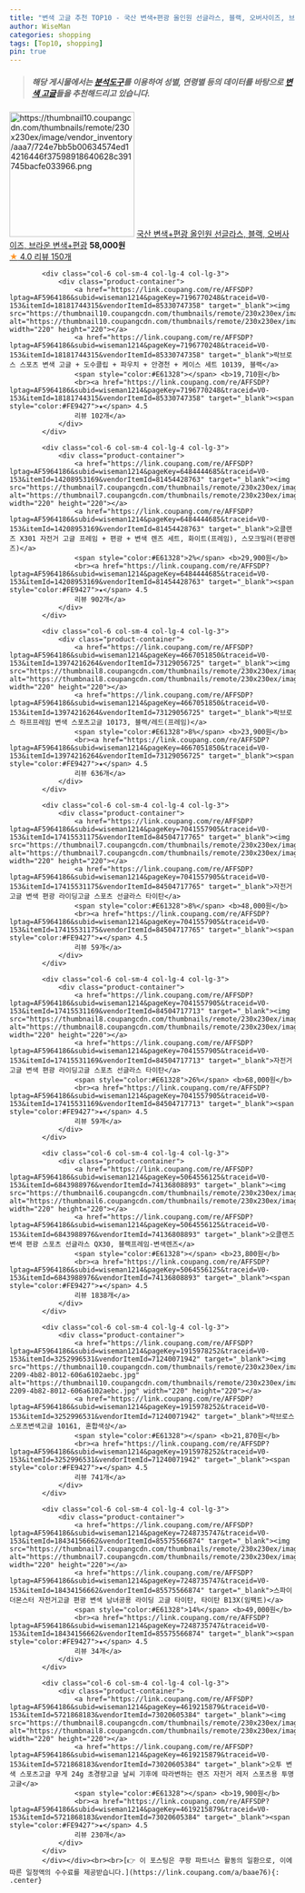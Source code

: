 ```yaml
---
title: "변색 고글 추천 TOP10 - 국산 변색+편광 올인원 선글라스, 블랙, 오버사이즈, 브라운 변색+편광"
author: WiseMan
categories: shopping
tags: [Top10, shopping]
pin: true
---
```


> ##### 해당 게시물에서는 [**분석도구**](https://itemscout.io/)를 이용하여 **성별**, **연령별** 등의 데이터를 바탕으로 [**변색 고글**](https://link.coupang.com/a/baae76)들을 추천해드리고 있습니다.
<div class="container"><div class="row">
            <div class="col-6 col-sm-4 col-lg-4 col-lg-3">
                <div class="product-container">
                    <a href="https://link.coupang.com/re/AFFSDP?lptag=AF5964186&subid=wiseman1214&pageKey=6333825597&traceid=V0-153&itemId=13256082328&vendorItemId=80513779885" target="_blank"><img src="https://thumbnail10.coupangcdn.com/thumbnails/remote/230x230ex/image/vendor_inventory/aaa7/724e7bb5b00634574ed14216446f37598918640628c391745bacfe033966.png" alt="https://thumbnail10.coupangcdn.com/thumbnails/remote/230x230ex/image/vendor_inventory/aaa7/724e7bb5b00634574ed14216446f37598918640628c391745bacfe033966.png" width="220" height="220"></a>
                    <a href="https://link.coupang.com/re/AFFSDP?lptag=AF5964186&subid=wiseman1214&pageKey=6333825597&traceid=V0-153&itemId=13256082328&vendorItemId=80513779885" target="_blank">국산 변색+편광 올인원 선글라스, 블랙, 오버사이즈, 브라운 변색+편광</a>
                    <span style="color:#E61328"></span> <b>58,000원</b>
                    <br><a href="https://link.coupang.com/re/AFFSDP?lptag=AF5964186&subid=wiseman1214&pageKey=6333825597&traceid=V0-153&itemId=13256082328&vendorItemId=80513779885" target="_blank"><span style="color:#FE9427">★</span> 4.0
                    리뷰 150개</a>
                </div>
            </div>
            
            <div class="col-6 col-sm-4 col-lg-4 col-lg-3">
                <div class="product-container">
                    <a href="https://link.coupang.com/re/AFFSDP?lptag=AF5964186&subid=wiseman1214&pageKey=7196770248&traceid=V0-153&itemId=18181744315&vendorItemId=85330747358" target="_blank"><img src="https://thumbnail10.coupangcdn.com/thumbnails/remote/230x230ex/image/rs_quotation_api/iecfnemb/f0c2ac19db164eb389801eb95c5d4478.jpg" alt="https://thumbnail10.coupangcdn.com/thumbnails/remote/230x230ex/image/rs_quotation_api/iecfnemb/f0c2ac19db164eb389801eb95c5d4478.jpg" width="220" height="220"></a>
                    <a href="https://link.coupang.com/re/AFFSDP?lptag=AF5964186&subid=wiseman1214&pageKey=7196770248&traceid=V0-153&itemId=18181744315&vendorItemId=85330747358" target="_blank">락브로스 스포츠 변색 고글 + 도수클립 + 파우치 + 안경천 + 케이스 세트 10139, 블랙</a>
                    <span style="color:#E61328"></span> <b>19,710원</b>
                    <br><a href="https://link.coupang.com/re/AFFSDP?lptag=AF5964186&subid=wiseman1214&pageKey=7196770248&traceid=V0-153&itemId=18181744315&vendorItemId=85330747358" target="_blank"><span style="color:#FE9427">★</span> 4.5
                    리뷰 102개</a>
                </div>
            </div>
            
            <div class="col-6 col-sm-4 col-lg-4 col-lg-3">
                <div class="product-container">
                    <a href="https://link.coupang.com/re/AFFSDP?lptag=AF5964186&subid=wiseman1214&pageKey=6484444685&traceid=V0-153&itemId=14208953169&vendorItemId=81454428763" target="_blank"><img src="https://thumbnail7.coupangcdn.com/thumbnails/remote/230x230ex/image/rs_quotation_api/pehbback/fd27586939c448da8f21a631f3f41014.jpg" alt="https://thumbnail7.coupangcdn.com/thumbnails/remote/230x230ex/image/rs_quotation_api/pehbback/fd27586939c448da8f21a631f3f41014.jpg" width="220" height="220"></a>
                    <a href="https://link.coupang.com/re/AFFSDP?lptag=AF5964186&subid=wiseman1214&pageKey=6484444685&traceid=V0-153&itemId=14208953169&vendorItemId=81454428763" target="_blank">오클랜즈 X301 자전거 고글 프레임 + 편광 + 변색 렌즈 세트, 화이트(프레임), 스모크밀러(편광렌즈)</a>
                    <span style="color:#E61328">2%</span> <b>29,900원</b>
                    <br><a href="https://link.coupang.com/re/AFFSDP?lptag=AF5964186&subid=wiseman1214&pageKey=6484444685&traceid=V0-153&itemId=14208953169&vendorItemId=81454428763" target="_blank"><span style="color:#FE9427">★</span> 4.5
                    리뷰 902개</a>
                </div>
            </div>
            
            <div class="col-6 col-sm-4 col-lg-4 col-lg-3">
                <div class="product-container">
                    <a href="https://link.coupang.com/re/AFFSDP?lptag=AF5964186&subid=wiseman1214&pageKey=4667051850&traceid=V0-153&itemId=13974216264&vendorItemId=73129056725" target="_blank"><img src="https://thumbnail8.coupangcdn.com/thumbnails/remote/230x230ex/image/rs_quotation_api/fn6ckfvb/a8372cb3008a4beeb811e57c851725de.jpg" alt="https://thumbnail8.coupangcdn.com/thumbnails/remote/230x230ex/image/rs_quotation_api/fn6ckfvb/a8372cb3008a4beeb811e57c851725de.jpg" width="220" height="220"></a>
                    <a href="https://link.coupang.com/re/AFFSDP?lptag=AF5964186&subid=wiseman1214&pageKey=4667051850&traceid=V0-153&itemId=13974216264&vendorItemId=73129056725" target="_blank">락브로스 하프프레임 변색 스포츠고글 10173, 블랙/레드(프레임)</a>
                    <span style="color:#E61328">8%</span> <b>23,900원</b>
                    <br><a href="https://link.coupang.com/re/AFFSDP?lptag=AF5964186&subid=wiseman1214&pageKey=4667051850&traceid=V0-153&itemId=13974216264&vendorItemId=73129056725" target="_blank"><span style="color:#FE9427">★</span> 4.5
                    리뷰 636개</a>
                </div>
            </div>
            
            <div class="col-6 col-sm-4 col-lg-4 col-lg-3">
                <div class="product-container">
                    <a href="https://link.coupang.com/re/AFFSDP?lptag=AF5964186&subid=wiseman1214&pageKey=7041557905&traceid=V0-153&itemId=17415531175&vendorItemId=84504717765" target="_blank"><img src="https://thumbnail7.coupangcdn.com/thumbnails/remote/230x230ex/image/vendor_inventory/6ad7/f446d6275f57672fb4fee7ae8a96ad64db724d2703540c668738ce9590e9.jpg" alt="https://thumbnail7.coupangcdn.com/thumbnails/remote/230x230ex/image/vendor_inventory/6ad7/f446d6275f57672fb4fee7ae8a96ad64db724d2703540c668738ce9590e9.jpg" width="220" height="220"></a>
                    <a href="https://link.coupang.com/re/AFFSDP?lptag=AF5964186&subid=wiseman1214&pageKey=7041557905&traceid=V0-153&itemId=17415531175&vendorItemId=84504717765" target="_blank">자전거 고글 변색 편광 라이딩고글 스포츠 선글라스 타이탄</a>
                    <span style="color:#E61328">8%</span> <b>48,000원</b>
                    <br><a href="https://link.coupang.com/re/AFFSDP?lptag=AF5964186&subid=wiseman1214&pageKey=7041557905&traceid=V0-153&itemId=17415531175&vendorItemId=84504717765" target="_blank"><span style="color:#FE9427">★</span> 4.5
                    리뷰 59개</a>
                </div>
            </div>
            
            <div class="col-6 col-sm-4 col-lg-4 col-lg-3">
                <div class="product-container">
                    <a href="https://link.coupang.com/re/AFFSDP?lptag=AF5964186&subid=wiseman1214&pageKey=7041557905&traceid=V0-153&itemId=17415531169&vendorItemId=84504717713" target="_blank"><img src="https://thumbnail8.coupangcdn.com/thumbnails/remote/230x230ex/image/vendor_inventory/1339/8ce4a207e4470d395d70b3f5ad69bc115baf077796a49ca1f8732abab17c.jpg" alt="https://thumbnail8.coupangcdn.com/thumbnails/remote/230x230ex/image/vendor_inventory/1339/8ce4a207e4470d395d70b3f5ad69bc115baf077796a49ca1f8732abab17c.jpg" width="220" height="220"></a>
                    <a href="https://link.coupang.com/re/AFFSDP?lptag=AF5964186&subid=wiseman1214&pageKey=7041557905&traceid=V0-153&itemId=17415531169&vendorItemId=84504717713" target="_blank">자전거 고글 변색 편광 라이딩고글 스포츠 선글라스 타이탄</a>
                    <span style="color:#E61328">26%</span> <b>68,000원</b>
                    <br><a href="https://link.coupang.com/re/AFFSDP?lptag=AF5964186&subid=wiseman1214&pageKey=7041557905&traceid=V0-153&itemId=17415531169&vendorItemId=84504717713" target="_blank"><span style="color:#FE9427">★</span> 4.5
                    리뷰 59개</a>
                </div>
            </div>
            
            <div class="col-6 col-sm-4 col-lg-4 col-lg-3">
                <div class="product-container">
                    <a href="https://link.coupang.com/re/AFFSDP?lptag=AF5964186&subid=wiseman1214&pageKey=5064556125&traceid=V0-153&itemId=6843988976&vendorItemId=74136808893" target="_blank"><img src="https://thumbnail6.coupangcdn.com/thumbnails/remote/230x230ex/image/rs_quotation_api/ure78pyi/9e24a2775669424b97e11a1a5aeedc5b.jpg" alt="https://thumbnail6.coupangcdn.com/thumbnails/remote/230x230ex/image/rs_quotation_api/ure78pyi/9e24a2775669424b97e11a1a5aeedc5b.jpg" width="220" height="220"></a>
                    <a href="https://link.coupang.com/re/AFFSDP?lptag=AF5964186&subid=wiseman1214&pageKey=5064556125&traceid=V0-153&itemId=6843988976&vendorItemId=74136808893" target="_blank">오클랜즈 변색 편광 스포츠 선글라스 QX30, 블랙프레임-변색렌즈</a>
                    <span style="color:#E61328"></span> <b>23,800원</b>
                    <br><a href="https://link.coupang.com/re/AFFSDP?lptag=AF5964186&subid=wiseman1214&pageKey=5064556125&traceid=V0-153&itemId=6843988976&vendorItemId=74136808893" target="_blank"><span style="color:#FE9427">★</span> 4.5
                    리뷰 1838개</a>
                </div>
            </div>
            
            <div class="col-6 col-sm-4 col-lg-4 col-lg-3">
                <div class="product-container">
                    <a href="https://link.coupang.com/re/AFFSDP?lptag=AF5964186&subid=wiseman1214&pageKey=1915978252&traceid=V0-153&itemId=3252996531&vendorItemId=71240071942" target="_blank"><img src="https://thumbnail10.coupangcdn.com/thumbnails/remote/230x230ex/image/retail/images/2020/08/04/15/7/64663aed-2209-4b82-8012-606a6102aebc.jpg" alt="https://thumbnail10.coupangcdn.com/thumbnails/remote/230x230ex/image/retail/images/2020/08/04/15/7/64663aed-2209-4b82-8012-606a6102aebc.jpg" width="220" height="220"></a>
                    <a href="https://link.coupang.com/re/AFFSDP?lptag=AF5964186&subid=wiseman1214&pageKey=1915978252&traceid=V0-153&itemId=3252996531&vendorItemId=71240071942" target="_blank">락브로스 스포츠변색고글 10161, 혼합색상</a>
                    <span style="color:#E61328"></span> <b>21,870원</b>
                    <br><a href="https://link.coupang.com/re/AFFSDP?lptag=AF5964186&subid=wiseman1214&pageKey=1915978252&traceid=V0-153&itemId=3252996531&vendorItemId=71240071942" target="_blank"><span style="color:#FE9427">★</span> 4.5
                    리뷰 741개</a>
                </div>
            </div>
            
            <div class="col-6 col-sm-4 col-lg-4 col-lg-3">
                <div class="product-container">
                    <a href="https://link.coupang.com/re/AFFSDP?lptag=AF5964186&subid=wiseman1214&pageKey=7248735747&traceid=V0-153&itemId=18434156662&vendorItemId=85575566874" target="_blank"><img src="https://thumbnail7.coupangcdn.com/thumbnails/remote/230x230ex/image/vendor_inventory/a013/dc574d0adf15c5bf0519379aead5002fe6da0967030bff081ff7fd339420.jpg" alt="https://thumbnail7.coupangcdn.com/thumbnails/remote/230x230ex/image/vendor_inventory/a013/dc574d0adf15c5bf0519379aead5002fe6da0967030bff081ff7fd339420.jpg" width="220" height="220"></a>
                    <a href="https://link.coupang.com/re/AFFSDP?lptag=AF5964186&subid=wiseman1214&pageKey=7248735747&traceid=V0-153&itemId=18434156662&vendorItemId=85575566874" target="_blank">스파이더몬스터 자전거고글 편광 변색 남녀공용 라이딩 고글 타이탄, 타이탄 B13X(임팩트)</a>
                    <span style="color:#E61328">14%</span> <b>49,000원</b>
                    <br><a href="https://link.coupang.com/re/AFFSDP?lptag=AF5964186&subid=wiseman1214&pageKey=7248735747&traceid=V0-153&itemId=18434156662&vendorItemId=85575566874" target="_blank"><span style="color:#FE9427">★</span> 4.5
                    리뷰 34개</a>
                </div>
            </div>
            
            <div class="col-6 col-sm-4 col-lg-4 col-lg-3">
                <div class="product-container">
                    <a href="https://link.coupang.com/re/AFFSDP?lptag=AF5964186&subid=wiseman1214&pageKey=4619215879&traceid=V0-153&itemId=5721868183&vendorItemId=73020605384" target="_blank"><img src="https://thumbnail8.coupangcdn.com/thumbnails/remote/230x230ex/image/vendor_inventory/ecf2/9b44b2958315a899979200be87212f6d7745a908790022d858b3a684b9ea.jpg" alt="https://thumbnail8.coupangcdn.com/thumbnails/remote/230x230ex/image/vendor_inventory/ecf2/9b44b2958315a899979200be87212f6d7745a908790022d858b3a684b9ea.jpg" width="220" height="220"></a>
                    <a href="https://link.coupang.com/re/AFFSDP?lptag=AF5964186&subid=wiseman1214&pageKey=4619215879&traceid=V0-153&itemId=5721868183&vendorItemId=73020605384" target="_blank">오투 변색 스포츠고글 무게 24g 초경량고글 날씨 기후에 따라변하는 렌즈 자전거 레저 스포츠용 투명고글</a>
                    <span style="color:#E61328"></span> <b>19,900원</b>
                    <br><a href="https://link.coupang.com/re/AFFSDP?lptag=AF5964186&subid=wiseman1214&pageKey=4619215879&traceid=V0-153&itemId=5721868183&vendorItemId=73020605384" target="_blank"><span style="color:#FE9427">★</span> 4.5
                    리뷰 230개</a>
                </div>
            </div>
            </div></div><br><br>[👉 이 포스팅은 쿠팡 파트너스 활동의 일환으로, 이에 따른 일정액의 수수료를 제공받습니다.](https://link.coupang.com/a/baae76){: .center}